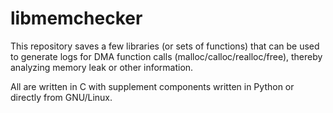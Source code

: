 libmemchecker
=============

This repository saves a few libraries (or sets of functions) that can be used to generate logs for DMA function calls (malloc/calloc/realloc/free), thereby analyzing memory leak or other information.

All are written in C with supplement components written in Python or directly from GNU/Linux.
